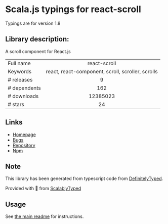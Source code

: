 
# Scala.js typings for react-scroll

Typings are for version 1.8

## Library description:
A scroll component for React.js

|                    |                 |
| ------------------ | :-------------: |
| Full name          | react-scroll |
| Keywords           | react, react-component, scroll, scroller, scrolls |
| # releases         | 9 |
| # dependents       | 162 |
| # downloads        | 12385023 |
| # stars            | 24 |

## Links
- [Homepage](https://github.com/fisshy/react-scroll)
- [Bugs](https://github.com/fisshy/react-scroll/issues)
- [Repository](https://github.com/fisshy/react-scroll)
- [Npm](https://www.npmjs.com/package/react-scroll)
    


## Note
This library has been generated from typescript code from [DefinitelyTyped](https://definitelytyped.org).

Provided with :purple_heart: from [ScalablyTyped](https://github.com/oyvindberg/ScalablyTyped)

## Usage
See [the main readme](../../readme.md) for instructions.


